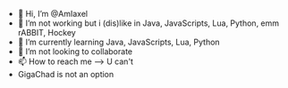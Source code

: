 - 👋 Hi, I’m @AmIaxel
- 👀 I’m not working but i (dis)like in Java, JavaScripts, Lua, Python, emm rABBIT, Hockey
- 🌱 I’m currently learning Java, JavaScripts, Lua, Python
- 💞️ I’m not looking to collaborate 
- 📫 How to reach me --> U can't
- GigaChad is not an option

<!---
AmIaxel/AmIaxel is a ✨ special ✨ repository because its `README.md` (this file) appears on your GitHub profile.
You can click the Preview link to take a look at your changes.
--->
